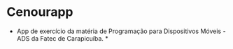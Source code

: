 # Cenourapp

* App de exercício da matéria de Programação para Dispositivos Móveis - ADS da Fatec de Carapicuíba. *
